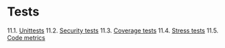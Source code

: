 # Tests

11.1. [Unittests](./11.1_unittest.md)
11.2. [Security tests](./11.2_sec_tests.md)
11.3. [Coverage tests](./11.3_coverage_tests.md)
11.4. [Stress tests](./11.4_stress_tests.md)
11.5. [Code metrics](./11.5_code_metrics.md)
